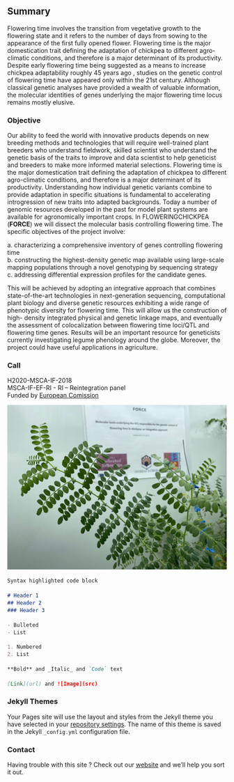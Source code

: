 ## Summary

Flowering time involves the transition from vegetative growth to the flowering state and it
refers to the number of days from sowing to the appearance of the first fully opened flower.
Flowering time is the major domestication trait defining the adaptation of chickpea to
different agro-climatic conditions, and therefore is a major determinant of its productivity.
Despite early flowering time being suggested as a means to increase chickpea adaptability
roughly 45 years ago , studies on the genetic control of flowering time have appeared only
within the 21st century. Although classical genetic analyses have provided a wealth of
valuable information, the molecular identities of genes underlying the major flowering time
locus remains mostly elusive.


### Objective

Our ability to feed the world with innovative products depends on new breeding methods and technologies that will require well-trained plant breeders who understand fieldwork, skilled scientist who understand the genetic basis of the traits to improve and data scientist to help geneticist and breeders to make more informed material selections. Flowering time is the major domestication trait defining the adaptation of chickpea to different agro-climatic conditions, and therefore is a major determinant of its productivity. Understanding how individual genetic variants combine to provide adaptation in specific situations is fundamental to accelerating introgression of new traits into adapted backgrounds. Today a number of genomic resources developed in the past for model plant systems are available for agronomically important crops. In FLOWERINGCHICKPEA (**FORCE**) we will dissect the molecular basis controlling flowering time. The specific objectives of the project involve:   
  
  a. characterizing a comprehensive inventory of genes controlling flowering time  
  b. constructing the highest-density genetic map available using large-scale mapping populations through a novel genotyping by sequencing strategy  
  c. addressing differential expression profiles for the candidate genes.   


This will be achieved by adopting an integrative approach that combines state-of-the-art technologies in next-generation sequencing, computational plant biology and diverse genetic resources exhibiting a wide range of phenotypic diversity for flowering time. This will allow us the construction of high- density integrated physical and genetic linkage maps, and eventually the assessment of colocalization between flowering time loci/QTL and flowering time genes. Results will be an important resource for geneticists currently investigating legume phenology around the globe. Moreover, the project could have useful applications in agriculture.


### Call 
H2020-MSCA-IF-2018  
MSCA-IF-EF-RI - RI – Reintegration panel  
Funded by [European Comission](https://cordis.europa.eu/project/id/844431)  


![](img/IMG_0053.jpg)




```markdown
Syntax highlighted code block

# Header 1
## Header 2
### Header 3

- Bulleted
- List

1. Numbered
2. List

**Bold** and _Italic_ and `Code` text

[Link](url) and ![Image](src)
```


### Jekyll Themes

Your Pages site will use the layout and styles from the Jekyll theme you have selected in your [repository settings](https://github.com/jdieramon/FORCE/settings/pages). The name of this theme is saved in the Jekyll `_config.yml` configuration file.

### Contact

Having trouble with this site ? Check out our [website](https://jdieramon.github.io/) and we’ll help you sort it out.
